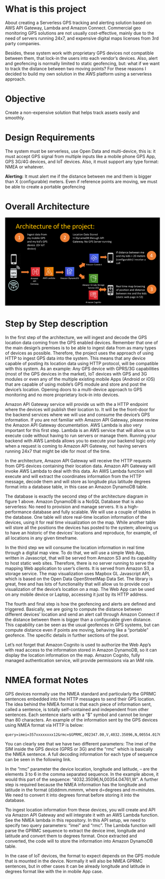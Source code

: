 # What is this project


About creating a Serverless GPS tracking and alerting solution based on AWS API Gateway, Lambda and Amazon Connect.
Commercial geo monitoring GPS solutions are not usually cost-effective, mainly due to the need of servers running 24x7, and expensive digital maps licenses from 3rd party companies. 

Besides, these system work with proprietary GPS devices not compatible between them, that lock-in the users into each vendor’s devices.
Also, alert and geofencing is normally limited to static geofencing, but:  what if we want to track the distance between two moving points? For these reasons I decided to build my own solution  in the AWS platform using a serverless approach. 


# Objective
Create a non-expensive solution that helps track assets easily and smoothly.

# Design Requirements
The system must be serverless, use Open Data and multi-device, this is: it must accept GPS signal from multiple inputs like a  mobile phone GPS App, GPS 3G/4G devices, and IoT devices. Also, it must support any type format: NMEA or whatever.

**Alerting:** It must alert me if the distance between me and them is bigger than X (configurable) meters. Even if reference points are moving, we must be able to create a portable geofencing

# Overall Architecture

![alt text](https://github.com/DanGOTO100/AWS-Serverless-GPS-tracking-and-alerting/blob/master/ServerlessGPSarchitecture.png) 


# Step by Step description

In the first step of the architecture, we will ingest and decode the GPS location data coming from the GPS enabled devices. Remember that one of the main design’s premises is to be able to ingest data from as many types of devices as possible. Therefore, the project uses the approach of using HTTP to ingest GPS data into the system. This means that any device capable of posting its location data using HTTP protocol, will be compatible with this system. 
As an example: Any GPS device with GPRS/3G capabilities (most of the GPS devices in the market), IoT devices with GPS and 3G modules or even any of the multiple existing mobile Apps (Android or iOS) that are capable of using mobile’s GPS module and store and post the device’s location.  Opening doors to a multi-device approach to GPS monitoring and no more proprietary lock-in into devices.

Amazon API Gateway service will provide us with the a HTTP endpoint where the devices will publish their location to. It will be the front-door for the backend services where we will use and consume the device’s GPS information. If you are not familiar with Amazon API Gateway, please review the Amazon API Gateway documentation.
AWS Lambda is also very important for this first step. Lambda is an AWS service that will allow us to execute code without having to run servers or manage them. Running your backend with AWS Lambda allows you to execute your backend logic only when a request is coming to  Amazon API Gateway, not having servers running 24x7 that might be idle for most of the time. 

In the architecture, Amazon API Gateway will receive the HTTP requests from GPS devices containing their location data.  Amazon API Gateway will invoke AWS Lambda to deal with this data. An AWS Lambda function will execute and will extract the coordinates information from the HTTP message, decode them and will store as  longitude plus latitude degrees format into a database table, in this case an Amazon DynamoDB table.  



The database is exactly the second step of the architecture diagram in figure 1 above.
Amazon DynamoDB is a NoSQL Database that is also serverless: No need to provision and manage servers. It is a high-performance database and fully scalable.
We will use a couple of tables in the database. One table will store real-time location information of the devices, using it for real time visualization on the map. While another table will store all the positions the devices has posted to the system; allowing us to have an historic of the devices’ locations and reproduce, for example, of all locations in any given timeframe.

In the  third step we will consume the location information in real time through a digital map view. To do that, we will use a simple Web App, written in Javascript, that will be served from Amazon S3 and its capability to host static web sites. Therefore, there is no server running to serve the mapping Web application to user’s clients. It is served from Amazon S3, a storage service. The map visualization uses Mapbox GL Javascript API, which is based on the Open Data OpenStreetMap Data Set. The library is great, free and has lots of functionality that will allow us to provide cool visualization of the device’s location on a map.
The Web App can be used on any mobile device or Laptop, accessing it just by its HTTP address.

The fourth and final step is how the geofencing and alerts are defined and triggered. Basically, we are going to compute the distance between different devices’ location and send an alert call through Amazon Connect if the distance between them is bigger than a configurable given distance. This capability can be seen as the usual geofences in GPS systems, but can compute distance even if points are moving, behaving like a “portable” geofence. The specific details in further sections of the post.

Let’s not forget that  Amazon Cognito is used to authorize the Web App’s with read access to the information stored in Amazon DynamoDB, so it can display the location information on the map. Amazon Cognito, fully managed authentication service,  will provide permissions via an IAM role.  

# NMEA format Notes

GPS devices normally use the NMEA  standard and particularly the GPRMC sentences embedded into the HTTP messages to send their GPS location. 
The idea behind the NMEA format is that each piece of information sent, called a sentence, is totally self-contained and independent from other sentences. Each sentence starts with a “$” symbol and cannot be longer than 80 characters. An example of the information sent by the GPS devices using NMEA format via HTTP is below:

````
query=imei=357xxxxxxxx12&rmc=$GPRMC,002347.00,V,4032.35096,N,00554.01761,W,0.023,,210818,,,A*69,AUTO,3661,45,9,0,99.9,C0,0,0,0,M1

````

You can clearly see that we have two different parameters: The imei of the SIM inside the GPS device (GPRS or 3G) and the “rmc” which is basically the NMEA sentence. A full decoding information for each type of sequence can be seen in the following link.

In the ”rmc” parameter the device location, longitude and latitude, – are the elements 3 to 6 in the comma separated sequence.
In the example above, it would this part of the sequence: “4032.35096,N,00354.04761,W”.
A further step is required because the NMEA information has the longitude and latitude in the format  (d)ddmm.mmmm, where d=degrees and m=minutes. We need to convert it into degrees format before storing it into the database.

Tto ingest location information from these devices, you will create and API via Amazon API Gateway and will integrate it with an AWS Lambda function. See the NMEA lambda in this repository.
In this API setup, we need to specify two query parameters: “imei” and “rmc”.  The Lambda function will parse the GPRMC sequence to extract the device imei, longitude and latitude and convert them to degrees format. Once extracted and converted, the code will to store the information into Amazon DynamoDB table. 


In the case of IoT devices, the format to expect depends on the GPS module that is mounted in the device. Normally it will also be NMEA GPRMC sentences, but in other cases it can be already longitude and latitude in degrees format like with the in mobile App case.


